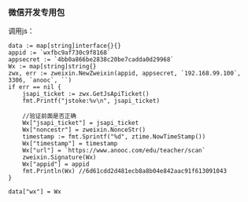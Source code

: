 ### 微信开发专用包


调用js：

	data := map[string]interface{}{}
	appid := `wxfbc9af730c9f8168`
	appsecret := `4bb0a866be2838c20be7cadda0d29968`
	Wx := map[string]string{}
	zwx, err := zweixin.NewZweixin(appid, appsecret, `192.168.99.100`, 3306, `anooc`, ``)
	if err == nil {
		jsapi_ticket := zwx.GetJsApiTicket()
		fmt.Printf("jstoke:%v\n", jsapi_ticket)

		//验证前面是否正确
		Wx["jsapi_ticket"] = jsapi_ticket
		Wx["noncestr"] = zweixin.NonceStr()
		timestamp := fmt.Sprintf("%d", ztime.NowTimeStamp())
		Wx["timestamp"] = timestamp
		Wx["url"] = `https://www.anooc.com/edu/teacher/scan`
		zweixin.Signature(Wx)
		Wx["appid"] = appid
		fmt.Println(Wx) //6d61cdd2d481ecb8a8b04e842aac91f613091043
	}

	data["wx"] = Wx

